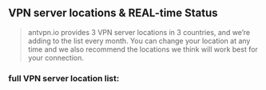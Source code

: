 ﻿## VPN server locations & REAL-time Status

> antvpn.io provides 3 VPN server locations in 3 countries, and we’re adding to the list every month. 
> You can change your location at any time and we also recommend the locations we think will work best for your connection.

### full VPN server location list: